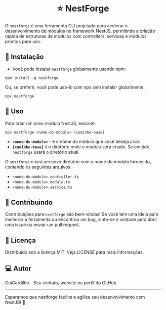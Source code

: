 <!DOCTYPE html>
<html lang="en">
<head>
<meta charset="UTF-8">
<meta name="viewport" content="width=device-width, initial-scale=1.0">
</head>
<body>

<h1 style="text-align: center;">⭐ NestForge</h1>

<p>O <code>nestforge</code> é uma ferramenta CLI projetada para acelerar o desenvolvimento de módulos no framework NestJS, permitindo a criação rápida de estruturas de módulos com controllers, services e módulos prontos para uso.</p>

<h2>🔗 Instalação</h2>

<ul>
  <li>Você pode instalar <code>nestforge</code> globalmente usando npm:</li>
</ul>

<pre><code>npm install -g nestforge</code></pre>

<p>Ou, se preferir, você pode usá-lo com npx sem instalar globalmente:</p>

<pre><code>npx nestforge</code></pre>

<h2>📝 Uso</h2>

<p>Para criar um novo módulo NestJS, execute:</p>

<pre><code>npx nestforge &lt;nome-do-módulo&gt; [caminho-base]</code></pre>

<ul>
  <li><strong><code>&lt;nome-do-módulo&gt;</code></strong> - é o nome do módulo que você deseja criar.</li>
  <li><strong><code>[caminho-base]</code></strong> é o diretório onde o módulo será criado. Se omitido, <code>nestforge</code> usará o diretório atual.</li>
</ul>

<p>O <code>nestforge</code> criará um novo diretório com o nome do módulo fornecido, contendo os seguintes arquivos:</p>

<ul>
  <li><code>&lt;nome-do-módulo&gt;.controller.ts</code></li>
  <li><code>&lt;nome-do-módulo&gt;.module.ts</code></li>
  <li><code>&lt;nome-do-módulo&gt;.service.ts</code></li>
</ul>

<h2>🚀 Contribuindo</h2>

<p>Contribuições para <code>nestforge</code> são bem-vindas! Se você tem uma ideia para melhorar a ferramenta ou encontrou um bug, sinta-se à vontade para abrir uma issue ou enviar um pull request.</p>

<h2>💼 Licença</h2>

<p>Distribuído sob a licença MIT. Veja LICENSE para mais informações.</p>

<h2>💻 Autor</h2>

<p>GuiCardilho - Seu contato, website ou perfil do GitHub.</p>

<hr>

<p>Esperamos que nestforge facilite e agilize seu desenvolvimento com NestJS! 🚀</p>

</body>
</html>
